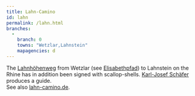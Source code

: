 ```yaml
---
title: Lahn-Camino
id: lahn
permalink: /lahn.html
branches:
  -
    branch: 0
    towns: "Wetzlar,Lahnstein"
    mapagencies: d
---
```


The [Lahnhöhenweg][0] from Wetzlar (see [Elisabethpfad][1]) to Lahnstein on the Rhine has in addition been signed with scallop-shells. [Karl-Josef Schäfer][2] produces a guide.  
See also [lahn-camino.de][3].

[0]: http://www.rhein-lahn-info.de/jakobsweg/jakobswege.htm
[1]: elisabeth.html
[2]: http://www.wege-der-jakobspilger.de/
[3]: http://www.lahn-camino.de/